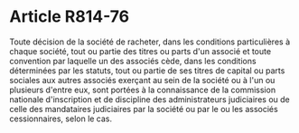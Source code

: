# Article R814-76

Toute décision de la société de racheter, dans les conditions particulières à chaque société, tout ou partie des titres ou parts d'un associé et toute convention par laquelle un des associés cède, dans les conditions déterminées par les statuts, tout ou partie de ses titres de capital ou parts sociales aux autres associés exerçant au sein de la société ou à l'un ou plusieurs d'entre eux, sont portées à la connaissance de la commission nationale d'inscription et de discipline des administrateurs judiciaires ou de celle des mandataires judiciaires par la société ou par le ou les associés cessionnaires, selon le cas.